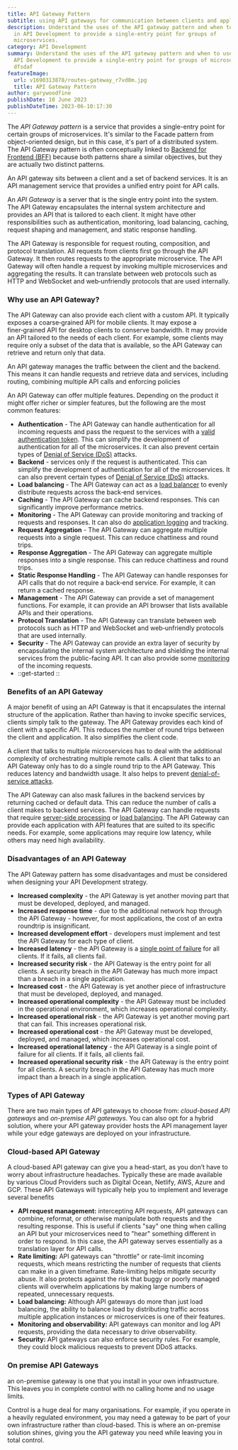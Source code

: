 ```yaml
---
title: API Gateway Pattern
subtitle: using API gateways for communication between clients and applications
description: Understand the uses of the API gateway pattern and when to use it
  in API Development to provide a single-entry point for groups of
  microservices.
category: API Development
summary: Understand the uses of the API gateway pattern and when to use it in
  API Development to provide a single-entry point for groups of microservices.
  dfsdaf
featureImage:
  url: v1690313878/routes-gateway_r7vd0m.jpg
  title: API Gateway Pattern
author: garywoodfine
publishDate: 10 June 2023
publishDateTime: 2023-06-10:17:30
---
```

The *API Gateway pattern* is a service that provides a single-entry point for certain groups of microservices. It's similar to the 
Facade pattern from object-oriented design, but in this case, it's part of a distributed system. The API Gateway pattern 
is often conceptually linked to [Backend for Frontend (BFF)](https://threenine.blog/posts/backend-for-frontend-design-pattern) 
because both patterns share a similar objectives, but they are actually two distinct patterns.

An API gateway sits between a client and a set of backend services. It is an API management service that provides a unified entry point for API calls. 

An *API Gateway* is a server that is the single entry point into the system. The API Gateway encapsulates the internal 
system architecture and provides an API that is tailored to each client. It might have other responsibilities such as authentication, monitoring, load balancing, 
caching, request shaping and management, and static response handling.

The API Gateway is responsible for request routing, composition, and protocol translation. All requests from clients 
first go through the API Gateway. It then routes requests to the appropriate microservice. The API Gateway will often 
handle a request by invoking multiple microservices and aggregating the results. It can translate between web 
protocols such as HTTP and WebSocket and web‑unfriendly protocols that are used internally.

### Why use an API Gateway?

The API Gateway can also provide each client with a custom API. It typically exposes a coarse‑grained API for mobile clients.
It may expose a finer‑grained API for desktop clients to conserve bandwidth. It may provide an API tailored to the needs of
each client. For example, some clients may require only a subset of the data that is available, so the API Gateway
can retrieve and return only that data.

 An API gateway manages the traffic between the client and the backend. This means it can handle requests and retrieve data and services, including routing, combining multiple API calls and enforcing policies

An API Gateway can offer multiple features. Depending on the product it might offer richer or simpler features, 
but the following are the most common features:

* **Authentication** - The API Gateway can handle authentication for all incoming requests and pass the request to the 
  services with a [valid authentication token](https://en.wikipedia.org/wiki/Authentication_token). This can simplify 
  the development of authentication for all of the microservices. It can also prevent certain types of [Denial of Service (DoS)](https://en.wikipedia.org/wiki/Denial-of-service_attack) attacks.
* **Backend** - services only if the request is authenticated. This can simplify the development of authentication for 
  all of the microservices. It can also prevent certain types of [Denial of Service (DoS)](https://en.wikipedia.org/wiki/Denial-of-service_attack) attacks.
* **Load balancing** - The API Gateway can act as a [load balancer](https://en.wikipedia.org/wiki/Load_balancing_(computing)) to evenly distribute requests across the back‑end services.
* **Caching** - The API Gateway can cache backend responses. This can significantly improve performance metrics.
* **Monitoring** - The API Gateway can provide monitoring and tracking of requests and responses. It can also do 
  [application logging](https://en.wikipedia.org/wiki/Application_logging) and tracking.
* **Request Aggregation** - The API Gateway can aggregate multiple requests into a single request. This can reduce 
  chattiness and round trips.
* **Response Aggregation** - The API Gateway can aggregate multiple responses into a single response. This can reduce 
  chattiness and round trips.
* **Static Response Handling** - The API Gateway can handle responses for API calls that do not require a back‑end service. 
  For example, it can return a cached response.
* **Management** - The API Gateway can provide a set of management functions. For example, it can provide an API 
  browser that lists available APIs and their operations.
* **Protocol Translation** - The API Gateway can translate between web protocols such as HTTP and WebSocket and 
  web‑unfriendly protocols that are used internally.
* **Security** - The API Gateway can provide an extra layer of security by encapsulating the internal system architecture 
  and shielding the internal services from the public-facing API. It can also provide some [monitoring](https://en.wikipedia.org/wiki/Monitoring_(medicine)) of the incoming requests.
* ::get-started
  ::

### Benefits of an API Gateway

A major benefit of using an API Gateway is that it encapsulates the internal structure of the application. Rather than 
having to invoke specific services, clients simply talk to the gateway. The API Gateway provides each kind of client 
with a specific API. This reduces the number of round trips between the client and application. It also simplifies 
the client code. 

A client that talks to multiple microservices has to deal with the additional complexity of orchestrating multiple
remote calls. A client that talks to an API Gateway only has to do a single round trip to the API Gateway. This
reduces latency and bandwidth usage. It also helps to prevent [denial-of-service attacks](https://en.wikipedia.org/wiki/Denial-of-service_attack).

The API Gateway can also mask failures in the backend services by returning cached or default data. This can
reduce the number of calls a client makes to backend services. The API Gateway can handle requests that require
[server-side processing](https://en.wikipedia.org/wiki/Server-side_processing) or [load balancing](https://en.wikipedia.org/wiki/Load_balancing_(computing)).
The API Gateway can provide each application with API features that are suited to its specific needs. For example,
some applications may require low latency, while others may need high availability.

### Disadvantages of an API Gateway

The API Gateway pattern has some disadvantages and must be considered when designing your API Development strategy.

* **Increased complexity** - the API Gateway is yet another moving part that must be developed, deployed, and managed.
* **Increased response time** - due to the additional network hop through the API Gateway - however, for most applications, the cost of an extra roundtrip is insignificant.
* **Increased development effort** - developers must implement and test the API Gateway for each type of client.
* **Increased latency** - the API Gateway is a [single point of failure](https://en.wikipedia.org/wiki/Single_point_of_failure) for all clients. If it fails, all clients fail.
* **Increased security risk** - the API Gateway is the entry point for all clients. A security breach in the API Gateway has much more impact than a breach in a single application.
* **Increased cost** - the API Gateway is yet another piece of infrastructure that must be developed, deployed, and managed.
* **Increased operational complexity** - the API Gateway must be included in the operational environment, which increases operational complexity.
* **Increased operational risk** - the API Gateway is yet another moving part that can fail. This increases operational risk.
* **Increased operational cost** - the API Gateway must be developed, deployed, and managed, which increases operational cost.
* **Increased operational latency** - the API Gateway is a single point of failure for all clients. If it fails, all clients fail.
* **Increased operational security risk** - the API Gateway is the entry point for all clients. A security breach in the API Gateway has much more impact than a breach in a single application.

### Types of API Gateway

There are two main types of API gateways to choose from: *cloud-based API gateways* and *on-premise API gateways*. You can also opt for a hybrid solution, where your API gateway provider hosts the API management layer while your edge gateways are deployed on your infrastructure. 

### Cloud-based API Gateway

A cloud-based API gateway can give you a head-start, as you don’t have to worry about infrastructure headaches. Typically these are made available by various Cloud Providers such as Digital Ocean, Netlify, AWS, Azure and GCP.
These API Gateways will typically help you to implement and leverage several benefits

* **API request management:** intercepting API requests, API gateways can combine, reformat, or otherwise manipulate both requests and the resulting response. This is useful if clients "say" one thing when calling an API but your microservices need to "hear" something different in order to respond. In this case, the API gateway serves essentially as a translation layer for API calls.
* **Rate limiting:** API gateways can "throttle" or rate-limit incoming requests, which means restricting the number of requests that clients can make in a given timeframe. Rate-limiting helps mitigate security abuse. It also protects against the risk that buggy or poorly managed clients will overwhelm applications by making large numbers of repeated, unnecessary requests.
*  **Load balancing:** Although API gateways do more than just load balancing, the ability to balance load by distributing traffic across multiple application instances or microservices is one of their features.
* **Monitoring and observability:** API gateways can monitor and log API requests, providing the data necessary to drive observability.
* **Security:** API gateways can also enforce security rules. For example, they could block malicious requests to prevent DDoS attacks.

### On premise API Gateways

an on-premise gateway is one that you install in your own infrastructure. This leaves you in complete control with no 
calling home and no usage limits.

Control is a huge deal for many organisations. For example, if you operate in a heavily regulated environment, you 
may need a gateway to be part of your own infrastructure rather than cloud-based. This is where an on-premise solution 
shines, giving you the API gateway you need while leaving you in total control. 